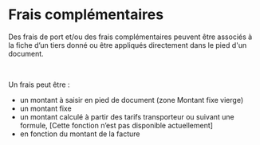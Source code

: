 # Frais complémentaires



Des frais de port et/ou des frais complémentaires peuvent être associés à la fiche d’un tiers donné ou être appliqués directement dans le pied d'un document.


 


Un frais peut être :


* un montant à saisir en pied de document (zone Montant fixe vierge)
* un montant fixe
* un montant calculé à partir des tarifs transporteur ou suivant une formule, [Cette fonction n’est pas disponible actuellement]
* en fonction du montant de la facture






